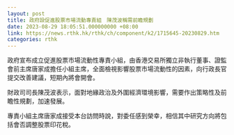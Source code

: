 ```yaml
---
layout: post
title: 政府設促進股票市場流動專責組　陳茂波稱需前瞻規劃
date: 2023-08-29 18:05:51.000000000 +08:00
link: https://news.rthk.hk/rthk/ch/component/k2/1715645-20230829.htm
categories: rthk
---
```


政府宣布成立促進股票市場流動性專責小組，由香港交易所獨立非執行董事、證監會前主席唐家成擔任小組主席，全面檢視影響股票市場流動性的因素，向行政長官提交改善建議，短期內將會開會。

財政司司長陳茂波表示，面對地緣政治及外圍經濟環境影響，需要作出策略性及前瞻性規劃，加速發展。

專責小組主席唐家成接受本台訪問時說，對委任感到榮幸，相信其中研究方向將包括會否調整股票印花稅。
